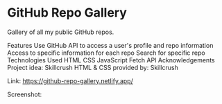 # GitHub Repo Gallery
Gallery of all my public GitHub repos.

Features
Use GitHub API to access a user's profile and repo information
Access to specific information for each repo
Search for specific repo
Technologies Used
HTML
CSS
JavaScript
Fetch API
Acknowledgements
Project idea: Skillcrush HTML & CSS provided by: Skillcrush

Link:
https://github-repo-gallery.netlify.app/

Screenshot:<br>

